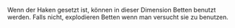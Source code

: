 Wenn der Haken gesetzt ist, können in dieser Dimension Betten benutzt werden. Falls nicht, explodieren Betten wenn man versucht sie zu benutzen.